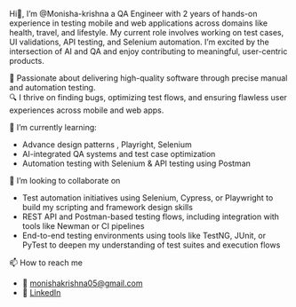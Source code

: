 Hi👋, I’m @Monisha-krishna a QA Engineer with 2 years of hands-on experience in testing mobile and web applications across domains like health, travel, and lifestyle. My current role involves working on test cases, UI validations, API testing, and Selenium automation. I’m excited by the intersection of AI and QA and enjoy contributing to meaningful, user-centric products.

🚀 Passionate about delivering high-quality software through precise manual and automation testing.  
🔍 I thrive on finding bugs, optimizing test flows, and ensuring flawless user experiences across mobile and web apps.

🌱 I’m currently learning:
- Advance design patterns , Playright, Selenium
- AI-integrated QA systems and test case optimization
- Automation testing with Selenium & API testing using Postman

🤝 I’m looking to collaborate on 
- Test automation initiatives using Selenium, Cypress, or Playwright to build my scripting and framework design skills  
- REST API and Postman-based testing flows, including integration with tools like Newman or CI pipelines  
- End-to-end testing environments using tools like TestNG, JUnit, or PyTest to deepen my understanding of test suites and execution flows
   
📫 How to reach me
- 📧 monishakrishna05@gmail.com
- 💼 [LinkedIn](https://www.linkedin.com/in/monishayadav)



<!---
Monisha-krishna/Monisha-krishna is a ✨ special ✨ repository because its `README.md` (this file) appears on your GitHub profile.
You can click the Preview link to take a look at your changes.
--->
